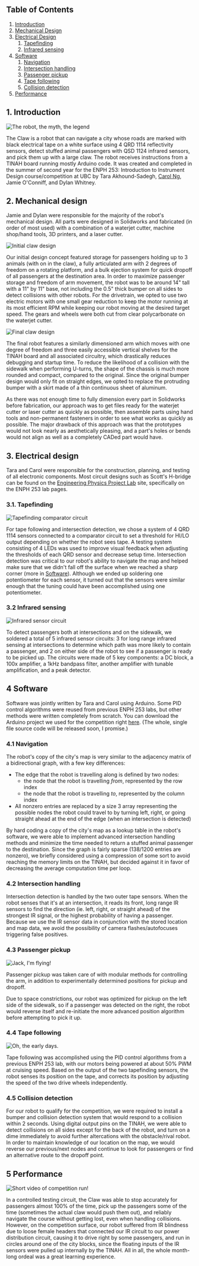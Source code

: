 ## Table of Contents
1. [Introduction](#1-introduction)
2. [Mechanical Design](#2-mechanical-design)
3. [Electrical Design](#3-electrical-design)
    1. [Tapefinding](#31-tapefinding)
    2. [Infrared sensing](#32-infrared-sensing)  
4. [Software](#4-software)
    1. [Navigation](#41-navigation)
    2. [Intersection handling](#42-intersection-handling)
    3. [Passenger pickup](#43-passenger-pickup)
    4. [Tape following](#44-tape-following)
    5. [Collision detection](#45-collision-detection)
5. [Performance](#5-performance)

## 1. Introduction
![The robot, the myth, the legend](artview.JPG)

The Claw is a robot that can navigate a city whose roads are marked with black electrical tape on a white surface using 4 QRD 1114 reflectivity sensors, detect stuffed animal passengers with QSD 1124 infrared sensors, and pick them up with a large claw. The robot receives instructions from a TINAH board running mostly Arduino code. It was created and completed in the summer of second year for the ENPH 253: Introduction to Instrument Design course/competition at UBC by Tara Akhound-Sadegh, [Carol Ng](https://www.carolkng.com), Jamie O'Conniff, and Dylan Whitney.

## 2. Mechanical design
Jamie and Dylan were responsible for the majority of the robot's mechanical design. All parts were designed in Solidworks and fabricated (in order of most used) with a combination of a waterjet cutter, machine shop/hand tools, 3D printers, and a laser cutter.

![Initial claw design](claw.JPG)

Our initial design concept featured storage for passengers holding up to 3 animals (with on in the claw), a fully articulated arm with 2 degrees of freedom on a rotating platform, and a bulk ejection system for quick dropoff of all passengers at the destination area. In order to maximize passenger storage and freedom of arm movement, the robot was to be around 14" tall with a 11" by 11" base, not including the 0.5" thick bumper on all sides to detect collisions with other robots. For the drivetrain, we opted to use two electric motors with one small gear reduction to keep the motor running at its most efficient RPM while keeping our robot moving at the desired target speed. The gears and wheels were both cut from clear polycarbonate on the waterjet cutter.

![Final claw design](claw2.JPG)

The final robot features a similarly dimensioned arm which moves with one degree of freedom and three easily accessible vertical shelves for the TINAH board and all associated circuitry, which drastically reduces debugging and startup time. To reduce the likelihood of a collision with the sidewalk when performing U-turns, the shape of the chassis is much more rounded and compact, compared to the original. Since the original bumper design would only fit on straight edges, we opted to replace the protruding bumper with a skirt made of a thin continuous sheet of aluminum.

As there was not enough time to fully dimension every part in Solidworks before fabrication, our approach was to get files ready for the waterjet cutter or laser cutter as quickly as possible, then assemble parts using hand tools and non-permanent fasteners in order to see what works as quickly as possible. The major drawback of this approach was that the prototypes would not look nearly as aesthetically pleasing, and a part's holes or bends would not align as well as a completely CADed part would have.
 
## 3. Electrical design
Tara and Carol were responsible for the construction, planning, and testing of all electronic components. Most circuit designs such as Scott's H-bridge can be found on the [Engineering Physics Project Lab](http://projectlab.engphys.ubc.ca) site, specifically on the ENPH 253 lab pages. 

### 3.1. Tapefinding
![Tapefinding comparator circuit](QRD.jpg)

For tape following and intersection detection, we chose a system of 4 QRD 1114 sensors connected to a comparator circuit to set a threshold for HI/LO output depending on whether the robot sees tape. A testing system consisting of 4 LEDs was used to improve visual feedback when adjusting the thresholds of each QRD sensor and decrease setup time. Intersection detection was critical to our robot's ability to navigate the map and helped make sure that we didn't fall off the surface when we reached a sharp corner (more in [Software](#software)). Although we ended up soldering one potentiometer for each sensor, it turned out that the sensors were similar enough that the tuning could have been accomplished using one potentiometer.

### 3.2 Infrared sensing
![Infrared sensor circuit](QSD.jpg)

To detect passengers both at intersections and on the sidewalk, we soldered a total of 5 infrared sensor circuits: 3 for long range infrared sensing at intersections to determine which path was more likely to contain a passenger, and 2 on either side of the robot to see if a passenger is ready to be picked up. The circuits were made of 5 key components: a DC block, a 100x amplifier, a 1kHz bandpass filter, another amplifier with tunable amplification, and a peak detector.

## 4 Software
Software was jointly written by Tara and Carol using Arduino. Some PID control algorithms were reused from previous ENPH 253 labs, but other methods were written completely from scratch. You can download the Arduino project we used for the competition right [here](https://github.com/letsmakearobot/software/archive/master.zip). (The whole, single file source code will be released soon, I promise.)

### 4.1 Navigation
The robot's copy of the city's map is very similar to the adjacency matrix of a bidirectional graph, with a few key differences:
- The edge that the robot is travelling along is defined by two nodes:
    - the node that the robot is travelling *from*, represented by the row index
    - the node that the robot is travelling *to*, represented by the column index
- All nonzero entries are replaced by a size 3 array representing the possible nodes the robot could travel to by turning left, right, or going straight ahead at the end of the edge (when an intersection is detected) 

By hard coding a copy of the city's map as a lookup table in the robot's software, we were able to implement advanced intersection handling methods and minimize the time needed to return a stuffed animal passenger to the destination. Since the graph is fairly sparse (138/1200 entries are nonzero), we briefly considered using a compression of some sort to avoid reaching the memory limits on the TINAH, but decided against it in favor of decreasing the average computation time per loop.

### 4.2 Intersection handling
Intersection detection is handled by the two outer tape sensors. When the robot senses that it's at an intersection, it reads its front, long range IR sensors to find the direction (ie. left, right, or straight ahead) of the strongest IR signal, or the highest probability of having a passenger. Because we use the IR sensor data in conjunction with the stored location and map data, we avoid the possibility of camera flashes/autofocuses triggering false positives.

### 4.3 Passenger pickup 
![Jack, I'm flying!](lift.gif)

Passenger pickup was taken care of with modular methods for controlling the arm, in addition to experimentally determined positions for pickup and dropoff. 

Due to space constrictions, our robot was optimized for pickup on the left side of the sidewalk, so if a passenger was detected on the right, the robot would reverse itself and re-initiate the more advanced position algorithm before attempting to pick it up.

### 4.4 Tape following
![Oh, the early days.](spin.gif)

Tape following was accomplished using the PID control algorithms from a previous ENPH 253 lab, with our motors being powered at about 50% PWM at cruising speed. Based on the output of the two tapefinding sensors, the robot senses its position on the tape, and corrects its position by adjusting the speed of the two drive wheels independently.

### 4.5 Collision detection
For our robot to qualify for the competition, we were required to install a bumper and collision detection system that would respond to a collision within 2 seconds. Using digital output pins on the TINAH, we were able to detect collisions on all sides except for the back of the robot, and turn on a dime immediately to avoid further altercations with the obstacle/rival robot. In order to maintain knowledge of our location on the map, we would reverse our previous/next nodes and continue to look for passengers or find an alternative route to the dropoff point.

## 5 Performance
![Short video of competition run!](comp.gif)

In a controlled testing circuit, the Claw was able to stop accurately for passengers almost 100% of the time, pick up the passengers some of the time (sometimes the actual claw would push them out), and reliably navigate the course without getting lost, even when handling collisions. However, on the competition surface, our robot suffered from IR blindness due to loose female headers that connected our IR circuit to our power distribution circuit, causing it to drive right by some passengers, and run in circles around one of the city blocks, since the floating inputs of the IR sensors were pulled up internally by the TINAH. All in all, the whole month-long ordeal was a great learning experience.
